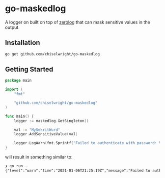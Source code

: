 # go-maskedlog

A logger on built on top of [zerolog](https://github.com/rs/zerolog) that can
mask sensitive values in the output.

## Installation

```sh
go get github.com/chiselwright/go-maskedlog
```

## Getting Started

```go
package main

import (
	"fmt"

	"github.com/chiselwright/go-maskedlog"
)

func main() {
	logger := maskedlog.GetSingleton()

	val := "MySekritWurd"
	logger.AddSensitiveValue(val)

	logger.LogWarn(fmt.Sprintf("Failed to authenticate with password: %q", val))
}
```

will result in something similar to:

```txt
❯ go run .
{"level":"warn","time":"2021-01-06T21:25:19Z","message":"Failed to authenticate with password: \"MySexxxxWurd\""}
```
